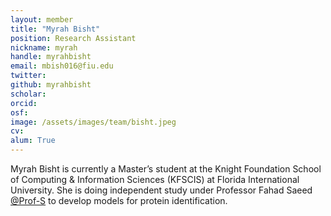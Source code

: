 ```yaml
---
layout: member
title: "Myrah Bisht"
position: Research Assistant
nickname: myrah
handle: myrahbisht
email: mbish016@fiu.edu
twitter: 
github: myrahbisht
scholar: 
orcid: 
osf: 
image: /assets/images/team/bisht.jpeg
cv: 
alum: True
---
```


Myrah Bisht is currently a Master’s student at the Knight Foundation School of Computing & Information Sciences (KFSCIS) at Florida International University. She is doing independent study under  Professor Fahad Saeed [@Prof-S](https://github.com/Prof-S) to develop models for protein identification.